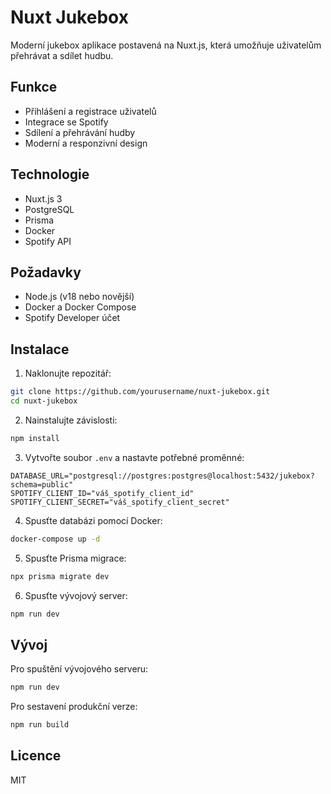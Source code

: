 # Nuxt Jukebox

Moderní jukebox aplikace postavená na Nuxt.js, která umožňuje uživatelům přehrávat a sdílet hudbu.

## Funkce

- Přihlášení a registrace uživatelů
- Integrace se Spotify
- Sdílení a přehrávání hudby
- Moderní a responzivní design

## Technologie

- Nuxt.js 3
- PostgreSQL
- Prisma
- Docker
- Spotify API

## Požadavky

- Node.js (v18 nebo novější)
- Docker a Docker Compose
- Spotify Developer účet

## Instalace

1. Naklonujte repozitář:
```bash
git clone https://github.com/yourusername/nuxt-jukebox.git
cd nuxt-jukebox
```

2. Nainstalujte závislosti:
```bash
npm install
```

3. Vytvořte soubor `.env` a nastavte potřebné proměnné:
```env
DATABASE_URL="postgresql://postgres:postgres@localhost:5432/jukebox?schema=public"
SPOTIFY_CLIENT_ID="váš_spotify_client_id"
SPOTIFY_CLIENT_SECRET="váš_spotify_client_secret"
```

4. Spusťte databázi pomocí Docker:
```bash
docker-compose up -d
```

5. Spusťte Prisma migrace:
```bash
npx prisma migrate dev
```

6. Spusťte vývojový server:
```bash
npm run dev
```

## Vývoj

Pro spuštění vývojového serveru:
```bash
npm run dev
```

Pro sestavení produkční verze:
```bash
npm run build
```

## Licence

MIT

